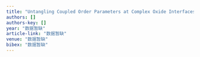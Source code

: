 ```yaml
---
title: "Untangling Coupled Order Parameters at Complex Oxide Interfaces with Aberration-Corrected STEM and EELS"
authors: []
authors-key: []
year: "数据暂缺"
article-link: "数据暂缺"
venue: "数据暂缺"
bibex: "数据暂缺"
---
```

